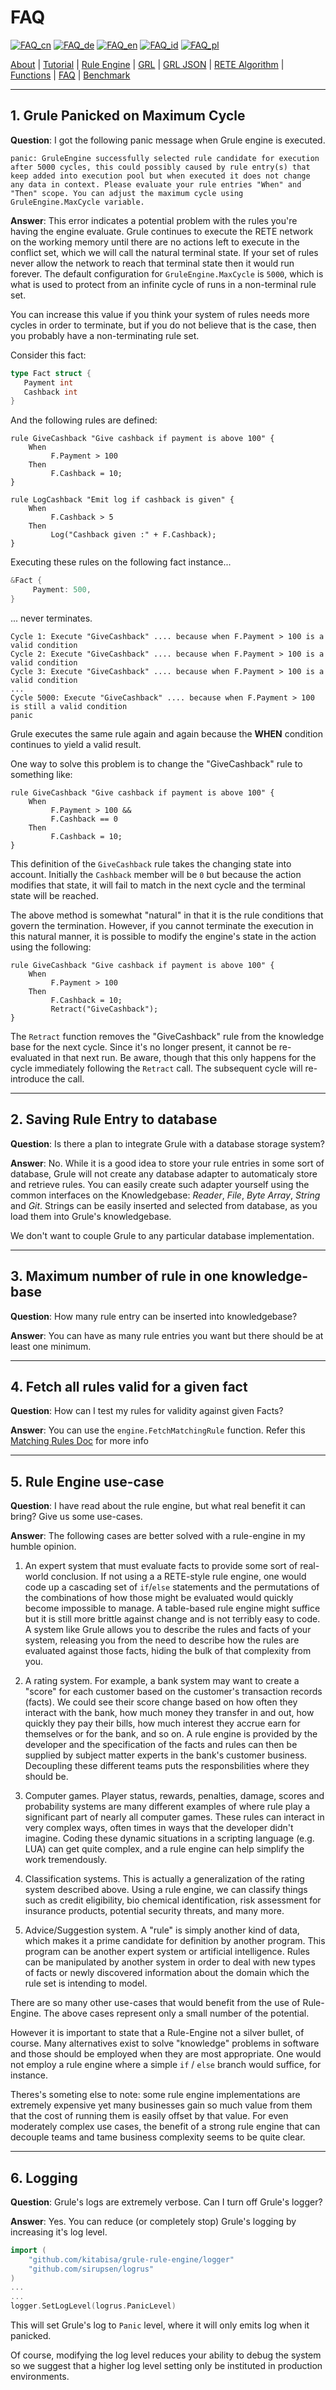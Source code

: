 # FAQ

[![FAQ_cn](https://github.com/yammadev/flag-icons/blob/master/png/CN.png?raw=true)](../cn/FAQ_cn.md)
[![FAQ_de](https://github.com/yammadev/flag-icons/blob/master/png/DE.png?raw=true)](../de/FAQ_de.md)
[![FAQ_en](https://github.com/yammadev/flag-icons/blob/master/png/GB.png?raw=true)](../en/FAQ_en.md)
[![FAQ_id](https://github.com/yammadev/flag-icons/blob/master/png/ID.png?raw=true)](../id/FAQ_id.md)
[![FAQ_pl](https://github.com/yammadev/flag-icons/blob/master/png/PL.png?raw=true)](../pl/FAQ_pl.md)

[About](About_en.md) | [Tutorial](Tutorial_en.md) | [Rule Engine](RuleEngine_en.md) | [GRL](GRL_en.md) | [GRL JSON](GRL_JSON_en.md) | [RETE Algorithm](RETE_en.md) | [Functions](Function_en.md) | [FAQ](FAQ_en.md) | [Benchmark](Benchmarking_en.md)

---

## 1. Grule Panicked on Maximum Cycle

**Question**: I got the following panic message when Grule engine is executed.

```Shell
panic: GruleEngine successfully selected rule candidate for execution after 5000 cycles, this could possibly caused by rule entry(s) that keep added into execution pool but when executed it does not change any data in context. Please evaluate your rule entries "When" and "Then" scope. You can adjust the maximum cycle using GruleEngine.MaxCycle variable.
```

**Answer**: This error indicates a potential problem with the rules you're
having the engine evaluate. Grule continues to execute the RETE network on the
working memory until there are no actions left to execute in the conflict set,
which we will call the natural terminal state.  If your set of rules never
allow the network to reach that terminal state then it would run forever.  The
default configuration for `GruleEngine.MaxCycle` is `5000`, which is what is
used to protect from an infinite cycle of runs in a non-terminal rule set.

You can increase this value if you think your system of rules needs more cycles
in order to terminate, but if you do not believe that is the case, then you
probably have a non-terminating rule set.

Consider this fact:

```go
type Fact struct {
   Payment int
   Cashback int
}
```

And the following rules are defined:

```Shell
rule GiveCashback "Give cashback if payment is above 100" {
    When 
         F.Payment > 100
    Then
         F.Cashback = 10;
}

rule LogCashback "Emit log if cashback is given" {
    When 
         F.Cashback > 5
    Then
         Log("Cashback given :" + F.Cashback);
}
```

Executing these rules on the following fact instance...

```go
&Fact {
     Payment: 500,
}
```

... never terminates. 

```
Cycle 1: Execute "GiveCashback" .... because when F.Payment > 100 is a valid condition
Cycle 2: Execute "GiveCashback" .... because when F.Payment > 100 is a valid condition
Cycle 3: Execute "GiveCashback" .... because when F.Payment > 100 is a valid condition
...
Cycle 5000: Execute "GiveCashback" .... because when F.Payment > 100 is still a valid condition
panic
```

Grule executes the same rule again and again because the **WHEN** condition
continues to yield a valid result.

One way to solve this problem is to change the "GiveCashback" rule to something
like:

```Shell
rule GiveCashback "Give cashback if payment is above 100" {
    When 
         F.Payment > 100 &&
         F.Cashback == 0
    Then
         F.Cashback = 10;
}
```

This definition of the `GiveCashback` rule takes the changing state into
account.  Initially the `Cashback` member will be `0` but because the action
modifies that state, it will fail to match in the next cycle and the terminal
state will be reached.

The above method is somewhat "natural" in that it is the rule conditions that
govern the termination. However, if you cannot terminate the execution in this
natural manner, it is possible to modify the engine's state in the action using
the following:

```Shell
rule GiveCashback "Give cashback if payment is above 100" {
    When 
         F.Payment > 100
    Then
         F.Cashback = 10;
         Retract("GiveCashback");
}
```

The `Retract` function removes the "GiveCashback" rule from the knowledge base
for the next cycle. Since it's no longer present, it cannot be re-evaluated in
that next run. Be aware, though that this only happens for the cycle immediately
following the `Retract` call.  The subsequent cycle will re-introduce the call.

---

## 2. Saving Rule Entry to database

**Question**: Is there a plan to integrate Grule with a database storage system?

**Answer**: No. While it is a good idea to store your rule entries in some sort
of database, Grule will not create any database adapter to automaticaly store
and retrieve rules.  You can easily create such adapter yourself using the
common interfaces on the Knowledgebase: *Reader*, *File*, *Byte Array*, *String*
and *Git*. Strings can be easily inserted and selected from database, as you
load them into Grule's knowledgebase. 

We don't want to couple Grule to any particular database implementation.

---

## 3. Maximum number of rule in one knowledge-base

**Question**: How many rule entry can be inserted into knowledgebase?

**Answer**: You can have as many rule entries you want but there should be at
least one minimum.

---

## 4. Fetch all rules valid for a given fact

**Question**: How can I test my rules for validity against given Facts?

**Answer**: You can use the `engine.FetchMatchingRule` function. Refer this
[Matching Rules Doc](MatchingRules_en.md) for more info

---

## 5. Rule Engine use-case

**Question**: I have read about the rule engine, but what real benefit it can bring? Give us some use-cases.

**Answer**: The following cases are better solved with a rule-engine in my humble opinion.

1. An expert system that must evaluate facts to provide some sort of real-world
   conclusion. If not using a a RETE-style rule engine, one would code up a
   cascading set of `if`/`else` statements and the permutations of the
   combinations of how those might be evaluated would quickly become impossible
   to manage.  A table-based rule engine might suffice but it is still more
   brittle against change and is not terribly easy to code. A system like Grule
   allows you to describe the rules and facts of your system, releasing you from
   the need to describe how the rules are evaluated against those facts, hiding
   the bulk of that complexity from you.

2. A rating system. For example, a bank system may want to create a "score" for
   each customer based on the customer's transaction records (facts).  We could
   see their score change based on how often they interact with the bank, how
   much money they transfer in and out, how quickly they pay their bills, how
   much interest they accrue earn for themselves or for the bank, and so on. A
   rule engine is provided by the developer and the specification of the facts
   and rules can then be supplied by subject matter experts in the bank's
   customer business. Decoupling these different teams puts the responsbilities
   where they should be.

3. Computer games. Player status, rewards, penalties, damage, scores and
   probability systems are many different examples of where rule play a
   significant part of nearly all computer games. These rules can interact in
   very complex ways, often times in ways that the developer didn't imagine.
   Coding these dynamic situations in a scripting language (e.g. LUA) can get
   quite complex, and a rule engine can help simplify the work tremendously.

4. Classification systems. This is actually a generalization of the rating
   system described above.  Using a rule engine, we can classify things such as
   credit eligibility, bio chemical identification, risk assessment for
   insurance products, potential security threats, and many more.

5. Advice/Suggestion system. A "rule" is simply another kind of data, which
   makes it a prime candidate for definition by another program.  This program
   can be another expert system or artificial intelligence.  Rules can be
   manipulated by another system in order to deal with new types of facts or
   newly discovered information about the domain which the rule set is intending
   to model.

There are so many other use-cases that would benefit from the use of
Rule-Engine. The above cases represent only a small number of the potential. 

However it is important to state that a Rule-Engine not a silver bullet, of
course.  Many alternatives exist to solve "knowledge" problems in software and
those should be employed when they are most appropriate. One would not employ a
rule engine where a simple `if` / `else` branch would suffice, for instance.

Theres's someting else to note: some rule engine implementations are extremely
expensive yet many businesses gain so much value from them that the cost of
running them is easily offset by that value.  For even moderately complex use
cases, the benefit of a strong rule engine that can decouple teams and tame
business complexity seems to be quite clear.

---

## 6. Logging

**Question**: Grule's logs are extremely verbose.  Can I turn off Grule's logger?

**Answer**: Yes. You can reduce (or completely stop) Grule's logging by increasing it's log level.

```go
import (
    "github.com/kitabisa/grule-rule-engine/logger"
    "github.com/sirupsen/logrus"
)
...
...
logger.SetLogLevel(logrus.PanicLevel)
```

This will set Grule's log to `Panic` level, where it will only emits log when it panicked.

Of course, modifying the log level reduces your ability to debug the system so
we suggest that a higher log level setting only be instituted in production
environments.
